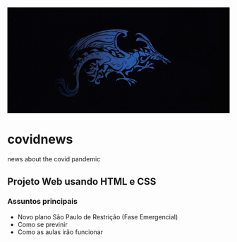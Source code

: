 ![Screenshot](dragon.png)

# covidnews
news about the covid pandemic

## Projeto Web usando HTML e CSS 

### Assuntos principais 
- Novo plano São Paulo de Restrição (Fase Emergencial)
- Como se previnir
- Como as aulas irão funcionar 